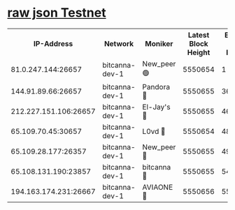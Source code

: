 [raw json Testnet](https://rpc-check.bcat.stavr.tech/bcat/rpc-bcat-result.json)
=


<table><tr><th>IP-Address</th><th>Network</th><th>Moniker</th><th>Latest Block Height</th><th>Earliest Block Height</th><th>Catching Up</th><th>Tx Index</th><th>Voting Power</th><th>Scan Time</th></tr><tr><td>81.0.247.144:26657</td><td>bitcanna-dev-1</td><td>New_peer 🟢</td><td>5550654</td><td>1</td><td>False</td><td>on</td><td>0</td><td>2023-12-17T15:38:09.708590457UTC</td></tr><tr><td>144.91.89.66:26657</td><td>bitcanna-dev-1</td><td>Pandora 🔴</td><td>5550655</td><td>3675711</td><td>False</td><td>on</td><td>2096387</td><td>2023-12-17T15:38:19.619720883UTC</td></tr><tr><td>212.227.151.106:26657</td><td>bitcanna-dev-1</td><td>El-Jay's 🔴</td><td>5550655</td><td>4670391</td><td>False</td><td>on</td><td>2218164</td><td>2023-12-17T15:38:16.474262466UTC</td></tr><tr><td>65.109.70.45:30657</td><td>bitcanna-dev-1</td><td>L0vd 🔴</td><td>5550654</td><td>4828155</td><td>False</td><td>on</td><td>7920</td><td>2023-12-17T15:38:10.061574797UTC</td></tr><tr><td>65.109.28.177:26357</td><td>bitcanna-dev-1</td><td>New_peer 🔴</td><td>5550655</td><td>4952911</td><td>False</td><td>on</td><td>2237067</td><td>2023-12-17T15:38:16.868473400UTC</td></tr><tr><td>65.108.131.190:23857</td><td>bitcanna-dev-1</td><td>bitcanna 🔴</td><td>5550655</td><td>5450655</td><td>False</td><td>off</td><td>82368</td><td>2023-12-17T15:38:17.230739437UTC</td></tr><tr><td>194.163.174.231:26667</td><td>bitcanna-dev-1</td><td>AVIAONE 🔴</td><td>5550656</td><td>5540261</td><td>False</td><td>on</td><td>1949865</td><td>2023-12-17T15:38:22.001595910UTC</td></tr></table>